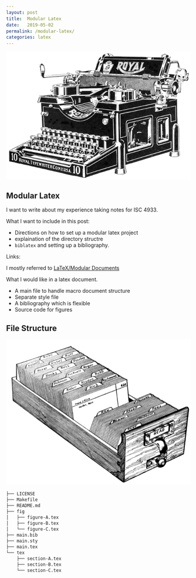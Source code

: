 ```yaml
---
layout: post
title:  Modular Latex
date:   2019-05-02
permalink: /modular-latex/
categories: latex
---
```


![typewriter](/assets/images/typewriter.gif)

## Modular Latex
I want to write about my experience taking notes for ISC 4933.

What I want to include in this post:
- Directions on how to set up a modular latex project
- explaination of the directory structre
- `biblatex` and setting up a bibliography. 


Links:

I mostly referred to [LaTeX/Modular Documents](https://en.wikibooks.org/wiki/LaTeX/Modular_Documents)

What I would like in a latex document. 

- A main file to handle macro document structure
- Separate style file
- A bibliography which is flexible
- Source code for figures

## File Structure

![filecabinet](/assets/images/filecabinet.gif)

```
├── LICENSE
├── Makefile
├── README.md
├── fig
│   ├── figure-A.tex
│   ├── figure-B.tex
│   └── figure-C.tex
├── main.bib
├── main.sty
├── main.tex
└── tex
    ├── section-A.tex
    ├── section-B.tex
    └── section-C.tex
```
